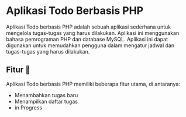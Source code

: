 
# Aplikasi Todo Berbasis PHP

Aplikasi Todo berbasis PHP adalah sebuah aplikasi sederhana untuk mengelola tugas-tugas yang harus dilakukan. Aplikasi ini menggunakan bahasa pemrograman PHP dan database MySQL. Aplikasi ini dapat digunakan untuk memudahkan pengguna dalam mengatur jadwal dan tugas-tugas yang harus dilakukan.


## Fitur 🤔
Aplikasi Todo berbasis PHP memiliki beberapa fitur utama, di antaranya:



- Menambahkan tugas baru
- Menampilkan daftar tugas
- in Progress

